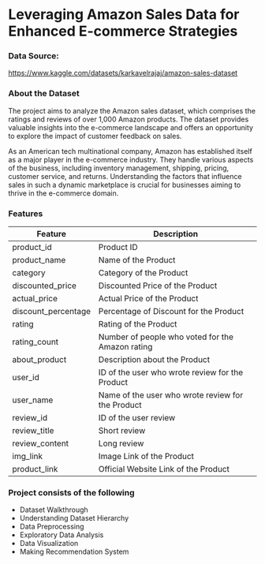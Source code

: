 # Leveraging Amazon Sales Data for Enhanced E-commerce Strategies

### Data Source: 
https://www.kaggle.com/datasets/karkavelrajaj/amazon-sales-dataset

### About the Dataset
The project aims to analyze the Amazon sales dataset, which comprises the ratings and reviews of over 1,000 Amazon products. The dataset provides valuable insights into the e-commerce landscape and offers an opportunity to explore the impact of customer feedback on sales.

As an American tech multinational company, Amazon has established itself as a major player in the e-commerce industry. They handle various aspects of the business, including inventory management, shipping, pricing, customer service, and returns. Understanding the factors that influence sales in such a dynamic marketplace is crucial for businesses aiming to thrive in the e-commerce domain.

### Features

| Feature   | Description |
|-----------| ----------- |
| product_id   | Product ID |
| product_name | Name of the Product |
| category    | Category of the Product |
| discounted_price | Discounted Price of the Product |
| actual_price    | Actual Price of the Product |
| discount_percentage | Percentage of Discount for the Product |
| rating    | Rating of the Product |
| rating_count | Number of people who voted for the Amazon rating |
| about_product   | Description about the Product |
| user_id | ID of the user who wrote review for the Product |
| user_name   | Name of the user who wrote review for the Product |
| review_id | ID of the user review |
| review_title   | Short review |
| review_content | Long review |
| img_link   | Image Link of the Product |
| product_link | Official Website Link of the Product |

### Project consists of the following
* Dataset Walkthrough
* Understanding Dataset Hierarchy
* Data Preprocessing
* Exploratory Data Analysis
* Data Visualization
* Making Recommendation System